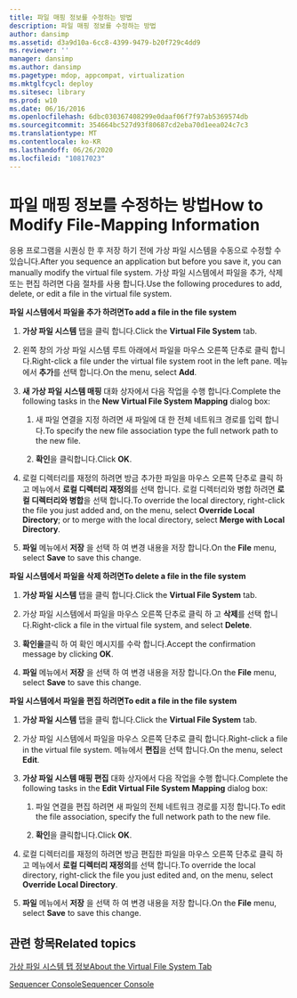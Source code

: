 ```yaml
---
title: 파일 매핑 정보를 수정하는 방법
description: 파일 매핑 정보를 수정하는 방법
author: dansimp
ms.assetid: d3a9d10a-6cc8-4399-9479-b20f729c4dd9
ms.reviewer: ''
manager: dansimp
ms.author: dansimp
ms.pagetype: mdop, appcompat, virtualization
ms.mktglfcycl: deploy
ms.sitesec: library
ms.prod: w10
ms.date: 06/16/2016
ms.openlocfilehash: 6dbc030367408299e0daaf06f7f97ab5369574db
ms.sourcegitcommit: 354664bc527d93f80687cd2eba70d1eea024c7c3
ms.translationtype: MT
ms.contentlocale: ko-KR
ms.lasthandoff: 06/26/2020
ms.locfileid: "10817023"
---
```

# <span data-ttu-id="b5fd4-103">파일 매핑 정보를 수정하는 방법</span><span class="sxs-lookup"><span data-stu-id="b5fd4-103">How to Modify File-Mapping Information</span></span>


<span data-ttu-id="b5fd4-104">응용 프로그램을 시퀀싱 한 후 저장 하기 전에 가상 파일 시스템을 수동으로 수정할 수 있습니다.</span><span class="sxs-lookup"><span data-stu-id="b5fd4-104">After you sequence an application but before you save it, you can manually modify the virtual file system.</span></span> <span data-ttu-id="b5fd4-105">가상 파일 시스템에서 파일을 추가, 삭제 또는 편집 하려면 다음 절차를 사용 합니다.</span><span class="sxs-lookup"><span data-stu-id="b5fd4-105">Use the following procedures to add, delete, or edit a file in the virtual file system.</span></span>

**<span data-ttu-id="b5fd4-106">파일 시스템에서 파일을 추가 하려면</span><span class="sxs-lookup"><span data-stu-id="b5fd4-106">To add a file in the file system</span></span>**

1.  <span data-ttu-id="b5fd4-107">**가상 파일 시스템** 탭을 클릭 합니다.</span><span class="sxs-lookup"><span data-stu-id="b5fd4-107">Click the **Virtual File System** tab.</span></span>

2.  <span data-ttu-id="b5fd4-108">왼쪽 창의 가상 파일 시스템 루트 아래에서 파일을 마우스 오른쪽 단추로 클릭 합니다.</span><span class="sxs-lookup"><span data-stu-id="b5fd4-108">Right-click a file under the virtual file system root in the left pane.</span></span> <span data-ttu-id="b5fd4-109">메뉴에서 **추가**를 선택 합니다.</span><span class="sxs-lookup"><span data-stu-id="b5fd4-109">On the menu, select **Add**.</span></span>

3.  <span data-ttu-id="b5fd4-110">**새 가상 파일 시스템 매핑** 대화 상자에서 다음 작업을 수행 합니다.</span><span class="sxs-lookup"><span data-stu-id="b5fd4-110">Complete the following tasks in the **New Virtual File System Mapping** dialog box:</span></span>

    1.  <span data-ttu-id="b5fd4-111">새 파일 연결을 지정 하려면 새 파일에 대 한 전체 네트워크 경로를 입력 합니다.</span><span class="sxs-lookup"><span data-stu-id="b5fd4-111">To specify the new file association type the full network path to the new file.</span></span>

    2.  <span data-ttu-id="b5fd4-112">**확인**을 클릭합니다.</span><span class="sxs-lookup"><span data-stu-id="b5fd4-112">Click **OK**.</span></span>

4.  <span data-ttu-id="b5fd4-113">로컬 디렉터리를 재정의 하려면 방금 추가한 파일을 마우스 오른쪽 단추로 클릭 하 고 메뉴에서 **로컬 디렉터리 재정의**를 선택 합니다. 로컬 디렉터리와 병합 하려면 **로컬 디렉터리와 병합**을 선택 합니다.</span><span class="sxs-lookup"><span data-stu-id="b5fd4-113">To override the local directory, right-click the file you just added and, on the menu, select **Override Local Directory**; or to merge with the local directory, select **Merge with Local Directory**.</span></span>

5.  <span data-ttu-id="b5fd4-114">**파일** 메뉴에서 **저장** 을 선택 하 여 변경 내용을 저장 합니다.</span><span class="sxs-lookup"><span data-stu-id="b5fd4-114">On the **File** menu, select **Save** to save this change.</span></span>

**<span data-ttu-id="b5fd4-115">파일 시스템에서 파일을 삭제 하려면</span><span class="sxs-lookup"><span data-stu-id="b5fd4-115">To delete a file in the file system</span></span>**

1.  <span data-ttu-id="b5fd4-116">**가상 파일 시스템** 탭을 클릭 합니다.</span><span class="sxs-lookup"><span data-stu-id="b5fd4-116">Click the **Virtual File System** tab.</span></span>

2.  <span data-ttu-id="b5fd4-117">가상 파일 시스템에서 파일을 마우스 오른쪽 단추로 클릭 하 고 **삭제**를 선택 합니다.</span><span class="sxs-lookup"><span data-stu-id="b5fd4-117">Right-click a file in the virtual file system, and select **Delete**.</span></span>

3.  <span data-ttu-id="b5fd4-118">**확인을**클릭 하 여 확인 메시지를 수락 합니다.</span><span class="sxs-lookup"><span data-stu-id="b5fd4-118">Accept the confirmation message by clicking **OK**.</span></span>

4.  <span data-ttu-id="b5fd4-119">**파일** 메뉴에서 **저장** 을 선택 하 여 변경 내용을 저장 합니다.</span><span class="sxs-lookup"><span data-stu-id="b5fd4-119">On the **File** menu, select **Save** to save this change.</span></span>

**<span data-ttu-id="b5fd4-120">파일 시스템에서 파일을 편집 하려면</span><span class="sxs-lookup"><span data-stu-id="b5fd4-120">To edit a file in the file system</span></span>**

1.  <span data-ttu-id="b5fd4-121">**가상 파일 시스템** 탭을 클릭 합니다.</span><span class="sxs-lookup"><span data-stu-id="b5fd4-121">Click the **Virtual File System** tab.</span></span>

2.  <span data-ttu-id="b5fd4-122">가상 파일 시스템에서 파일을 마우스 오른쪽 단추로 클릭 합니다.</span><span class="sxs-lookup"><span data-stu-id="b5fd4-122">Right-click a file in the virtual file system.</span></span> <span data-ttu-id="b5fd4-123">메뉴에서 **편집**을 선택 합니다.</span><span class="sxs-lookup"><span data-stu-id="b5fd4-123">On the menu, select **Edit**.</span></span>

3.  <span data-ttu-id="b5fd4-124">**가상 파일 시스템 매핑 편집** 대화 상자에서 다음 작업을 수행 합니다.</span><span class="sxs-lookup"><span data-stu-id="b5fd4-124">Complete the following tasks in the **Edit Virtual File System Mapping** dialog box:</span></span>

    1.  <span data-ttu-id="b5fd4-125">파일 연결을 편집 하려면 새 파일의 전체 네트워크 경로를 지정 합니다.</span><span class="sxs-lookup"><span data-stu-id="b5fd4-125">To edit the file association, specify the full network path to the new file.</span></span>

    2.  <span data-ttu-id="b5fd4-126">**확인**을 클릭합니다.</span><span class="sxs-lookup"><span data-stu-id="b5fd4-126">Click **OK**.</span></span>

4.  <span data-ttu-id="b5fd4-127">로컬 디렉터리를 재정의 하려면 방금 편집한 파일을 마우스 오른쪽 단추로 클릭 하 고 메뉴에서 **로컬 디렉터리 재정의**를 선택 합니다.</span><span class="sxs-lookup"><span data-stu-id="b5fd4-127">To override the local directory, right-click the file you just edited and, on the menu, select **Override Local Directory**.</span></span>

5.  <span data-ttu-id="b5fd4-128">**파일** 메뉴에서 **저장** 을 선택 하 여 변경 내용을 저장 합니다.</span><span class="sxs-lookup"><span data-stu-id="b5fd4-128">On the **File** menu, select **Save** to save this change.</span></span>

## <span data-ttu-id="b5fd4-129">관련 항목</span><span class="sxs-lookup"><span data-stu-id="b5fd4-129">Related topics</span></span>


[<span data-ttu-id="b5fd4-130">가상 파일 시스템 탭 정보</span><span class="sxs-lookup"><span data-stu-id="b5fd4-130">About the Virtual File System Tab</span></span>](about-the-virtual-file-system-tab.md)

[<span data-ttu-id="b5fd4-131">Sequencer Console</span><span class="sxs-lookup"><span data-stu-id="b5fd4-131">Sequencer Console</span></span>](sequencer-console.md)

 

 





